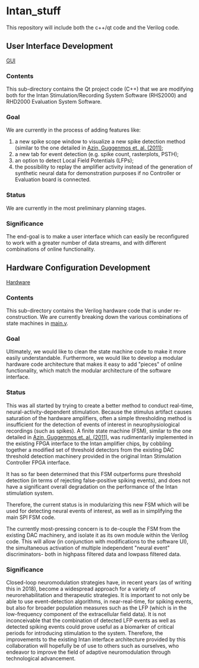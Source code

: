 # Intan_stuff

This repository will include both the c++/qt code and the Verilog code.

## User Interface Development

[GUI](GUI)

### Contents

This sub-directory contains the Qt project code (C++) that we are modifying both for the Intan Stimulation/Recording System Software (RHS2000) and RHD2000 Evaluation System Software.

### Goal

We are currently in the process of adding features like:

1. a new spike scope window to visualize a new spike detection method (similar to the one detailed in [Azin, Guggenmos et. al. (2011)](https://ieeexplore.ieee.org/document/5723023/ "A Battery-Powered Activity-Dependent Intracortical Microstimulation IC for Brain-Machine-Brain Interface");
2. a new tab for event detection (e.g. spike count, rasterplots, PSTH);
3. an option to detect Local Field Potentials (LFPs);
4. the possibility to replay the amplifier activity instead of the generation of synthetic neural data for demonstration purposes if no Controller or Evaluation board is connected.


### Status

We are currently in the most preliminary planning stages.

### Significance

The end-goal is to make a user interface which can easily be reconfigured to work with
a greater number of data streams, and with different combinations of online functionality.

## Hardware Configuration Development

[Hardware](Hardware)

### Contents

This sub-directory contains the Verilog hardware code that is under re-construction.
We are currently breaking down the various combinations of state machines in [main.v](Hardware/main.v).

### Goal

Ultimately, we would like to clean the state machine code to make it more easily understandable.
Furthermore, we would like to develop a modular hardware code architecture that makes it easy
to add "pieces" of online functionality, which match the modular architecture of the software interface.

### Status

This was all started by trying to create a better method to conduct real-time, neural-activity-dependent stimulation.
Because the stimulus artifact causes saturation of the hardware amplifiers, often a simple thresholding method
is insufficient for the detection of events of interest in neurophysiological recordings (such as spikes). 
A finite state machine (FSM), similar to the one detailed in [Azin, Guggenmos et. al. (2011)](https://ieeexplore.ieee.org/document/5723023/ "A Battery-Powered Activity-Dependent Intracortical Microstimulation IC for Brain-Machine-Brain Interface"),
was rudimentarily implemented in the existing FPGA interface to the Intan amplifier chips, by cobbling together
a modified set of threshold detectors from the existing DAC threshold detection machinery provided in the original
Intan Stimulation Controller FPGA interface. 

It has so far been determined that this FSM outperforms pure threshold detection (in terms of rejecting false-positive
spiking events), and does not have a significant overall degradation on the performance of the Intan stimulation system.

Therefore, the current status is in modularizing this new FSM which will be used for detecting neural events of interest,
as well as in simplifying the main SPI FSM code. 

The currently most-pressing concern is to de-couple the FSM from the existing DAC machinery, and isolate it as its own
module within the Verilog code. This will allow (in conjunction with modifications to the software UI), the simultaneous
activation of multiple independent "neural event" discriminators- both in highpass filtered data and lowpass filtered data.

### Significance

Closed-loop neuromodulation strategies have, in recent years (as of writing this in 2018), become a widespread approach
for a variety of neurorehabilitation and therapeutic strategies. It is important to not only be able to use event-detection algorithms,
in near-real-time, for spiking events, but also for broader population measures such as the LFP (which is in the low-frequency component
of the extracellular field data). It is not inconceivable that the combination of detected LFP events as well as detected spiking events
could prove useful as a biomarker of critical periods for introducing stimulation to the system. Therefore, the improvements to the
existing Intan interface architecture provided by this collaboration will hopefully be of use to others such as ourselves,
who endeavor to improve the field of adaptive neuromodulation through technological advancement.
